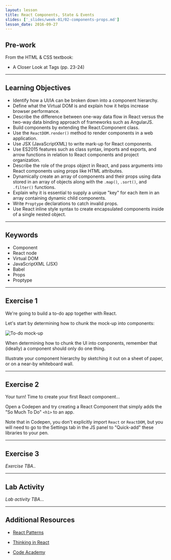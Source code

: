 ```yaml
---
layout: lesson
title: React Components, State & Events
slides: ['_slides/week-01/02-components-props.md']
lesson_date: 2016-09-27
---
```


## Pre-work

From the HTML & CSS textbook:

- A Closer Look at Tags (pp. 23-24)

---

## Learning Objectives

- Identify how a UI/IA can be broken down into a component hierarchy.
- Define what the Virtual DOM is and explain how it helps increase browser performance.
- Describe the difference between one-way data flow in React versus the two-way data binding approach of frameworks such as AngularJS.
- Build components by extending the React.Component class.
- Use the `ReactDOM.render()` method to render components in a web application.
- Use JSX (JavaScriptXML) to write mark-up for React components.
- Use ES2015 features such as class syntax, imports and exports, and arrow functions in relation to React components and project organization.
- Describe the role of the props object in React, and pass arguments into React components using props like HTML attributes.
- Dynamically create an array of components and their props using data stored in an array of objects along with the `.map()`, `.sort()`, and `.filter()` functions.
- Explain why it is essential to supply a unique "key" for each item in an array containing dynamic child components.
- Write `Proptype` declarations to catch invalid props.
- Use React inline style syntax to create encapsulated components inside of a single nested object.

---

## Keywords

- Component
- React node
- Virtual DOM
- JavaScriptXML (JSX)
- Babel
- Props
- Proptype

---

## Exercise 1

We're going to build a to-do app together with React.

Let's start by determining how to chunk the mock-up into components:

![To-do mock-up](/public/img/slide-assets/react-todo-mockup.png)

When determining how to chunk the UI into components, remember that (ideally) a component should only do one thing.

Illustrate your component hierarchy by sketching it out on a sheet of paper, or on a near-by whiteboard wall.

---

## Exercise 2

Your turn! Time to create your first React component...

Open a Codepen and try creating a React Component that simply adds the "So Much To Do" `<h1>` to an app.

Note that in Codepen, you don't explicitly import `React` or `ReactDOM`, but you will need to go to the Settings tab in the JS panel to "Quick-add" these libraries to your pen.

---

## Exercise 3

*Exercise TBA..*

---

## Lab Activity

*Lab activity TBA...*

---

## Additional Resources


- [React Patterns](http://reactpatterns.com/)
- [Thinking in React](https://facebook.github.io/react/docs/thinking-in-react.html)

- [Code Academy](http://www.codecademy.com/learn)
